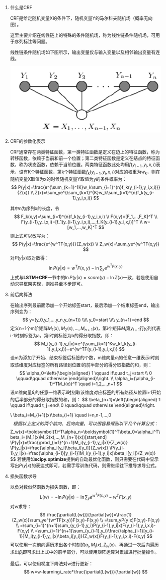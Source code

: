 1. 什么是CRF

   CRF是给定随机变量X的条件下，随机变量Y的马尔科夫随机场（概率无向图）。

   这里主要介绍在线性链上的特殊的条件随机场，称为线性链条件随机场，可用于序列标注等问题。

   线性链条件随机场如下图所示，输出变量仅与输入变量以及相邻输出变量有连线。

   ![img](../Image/CRF_1.png)

2. CRF的参数化表示

   CRF通常存在两类特征函数，第一类特征函数是定义在边上的特征函数，称为转移函数，依赖于当前和前一个位置；第二类特征函数是定义在结点的特征函数，称为状态函数，依赖于当前位置。两类特征函数此处均用$f(y_{i-1},y_i,x,i)$表示，设有K个特征函数，第k个特征函数$f_k(y_{i-1},y_i,x,i)$对应的权重为$w_k$，则在随机变量X取值为x的时候随机变量Y取值为y的条件概率为：
   $$
   P(y|x)=\frac{e^{\sum_{k=1}^{K}w_k\sum_{i=1}^{n}f_k(y_{i-1},y_i,x,i)}}{Z(x)}
   \\ Z(x)=\sum_ye^{\sum_{k=1}^{K}w_k\sum_{i=1}^{n}f_k(y_{i-1},y_i,x,i)}
   $$
   
   其中n为序列x的长度，令
   $$
   F_k(x,y)=\sum_{i=1}^{n}f_k(y_{i-1},y_i,x,i)
   \\ F(x,y)=[F_1,...,F_K]^T
   \\ F(y_{i-1},y_i,x,i)=[f_1(y_{i-1},y_i,x,i),...,f_K(y_{i-1},y_i,x,i)]^T
   \\ w=[w_1,...,w_K]^T
   $$
   则上式可以改写为：
   $$
   P(y|x)=\frac{e^{w^TF(x,y)}}{Z_w(x)}
   \\ Z_w(x)=\sum_ye^{w^TF(x,y)}
   $$
   对$P(y|x)$取对数得：
   $$
   \ln{P(y|x)}=w^TF(x,y)-\ln{\sum_ye^{w^TF(x,y)}}
   $$
   上式与**LSTM+CRF**一节中的$\ln{P(y|x)}=score(y)-\ln{Z(x)}$一致，若是使用自动求导框架实现，则推导至本步即可。

3. 前后向算法

   在输出序列最前面添加一个开始标签start，最后添加一个结束标签end，输出序列变为：
   $$
   y=(y_0,y_1,...,y_n,y_{n+1})
   \\\\ y_0=start
   \\\\ y_{n+1}=end
   $$
   定义n+1个m阶矩阵$M_1(x),M_2(x),...,M_{n+1}(x)$，第i个矩阵$M_i$第$y_{i-1}$行$y_i$列代表i-1时刻标签为a，第i时刻标签为b的得分取指数，即：
   $$
   M_i(y_{i-1},y_i|x)=e^{\sum_{k=1}^Kw_kf_k(y_{i-1},y_i,x,i)}=e^{w^TF(y_{i-1},y_i,x,i)}
   $$
   设m为添加了开始、结束标签后标签的个数，m维向量$\alpha_i$的任意一维表示i时刻取该维度对应标签的所有路径到位置i的前半部分的得分取指数的和，则：
   $$
   \alpha_0=\left\{\begin{aligned}
   1 \qquad if\quad t_j=start \\
   0 \qquad\qquad otherwise
   \end{aligned}\right.
   \\ \alpha_i=(\alpha_{i-1}^TM_i(x))^T \quad i=1,2,...,n+1
   $$
   设m维向量$\beta_i$的任意一维表示i时刻取该维度对应标签的所有路径从位置i+1开始的后半部分的得分取指数的和，则：
   $$
   \beta_{n+1}=\left\{\begin{aligned}
   1 \qquad if\quad t_j=end\\
   0 \quad\qquad otherwise
   \end{aligned}\right.
   
   \\ \beta_i=M_{i+1}(x)\beta_{i+1} \quad i=n,n-1,...,0
   $$
   根据以上定义的两个前向、后向向量，可以很容易得到以下几个计算公式：
   $$
   Z_w(x)=\boldsymbol{1}^T\alpha_n=\boldsymbol{1}^T\beta_0=\alpha_i^T\beta_i=(M_1(x)M_2(x),...,M_{n+1}(x))[start,end]
   \\P(y|x)=\frac{\prod_{i=1}^{n+1}M_i(y_{i-1},y_i|x)}{Z_w(x)}
   \\P(y_i|x)=\frac{\alpha_i[y_i]\beta_i[y_i]}{Z_w(x)}
   \\P(y_{i-1},y_i|x)=\frac{\alpha_{i-1}[y_{i-1}]M_i(y_{i-1},y_i|x)\beta_i[y_i]}{Z_w(x)}
   $$
   若使用如**scipy.optimize**提供的自动最优化函数，则只需要在代码中显示写出$P(y|x)$的表达式即可，若需手写训练代码，则需继续往下推导求导公式。
   
4. 损失函数求导

   以负对数似然函数为损失函数，即：
   $$
   L(w)=-\ln{P(y|x)}=\ln{\sum_ye^{w^TF(x,y)}}-w^TF(x,y)
   $$
   对w求导：
   $$
   \frac{\partial{L(w)}}{\partial{w}}=\frac{1}{Z_w(x)}\sum_ye^{w^TF(x,y)}F(x,y)-F(x,y)
   \\ =\sum_yP(y|x)F(x,y)-F(x,y)
   \\ =\sum_{i=1}^{n+1}\sum_{y_{i-1},y_i}P(y_{i-1},y_i|x)F(y_{i-1},y_i,x,i)-F(x,y)
   \\ =\sum_{i=1}^{n+1}\sum_{y_{i-1},y_i}\frac{\alpha_{i-1}[y_{i-1}]M_i(y_{i-1},y_i|x)\beta_i[y_i]}{Z_w(x)}F(y_{i-1},y_i,x,i)-F(x,y)
   $$
   可以使用一次前向遍历求出各个时刻的$\alpha_i,M_i(x),Z_w(x)$，再通过一次后向遍历求出$\beta_i$即可求出上式中的前半部分，可以使用矩阵运算对累加进行批量操作。

   最后，可以使用梯度下降法对w进行更新：
   $$
   w=w-learning\_rate*\frac{\partial{L(w)}}{\partial{w}}
   $$
   

